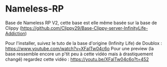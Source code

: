 # Nameless-RP

Base de Nameless RP V2, cette base est elle même basée sur la base de Clippy (https://github.com/Clippy29/Base-Clippy-server-InfinityLife-Addiction)

Pour l'installer, suivez le tuto de la base d'origine (Infinity Life) de Doublox : https://www.youtube.com/watch?v=XFalTw04c6o
Pour une preview (la base ressemble encore un p'tit peu à cette vidéo mais à drastiquement changé) regardez cette vidéo : https://youtu.be/XFalTw04c6o?t=452
